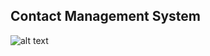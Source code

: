 ## Contact Management System
![alt text](https://www.erp-information.com/wp-content/uploads/2015/02/Contact-manager.jpg)

